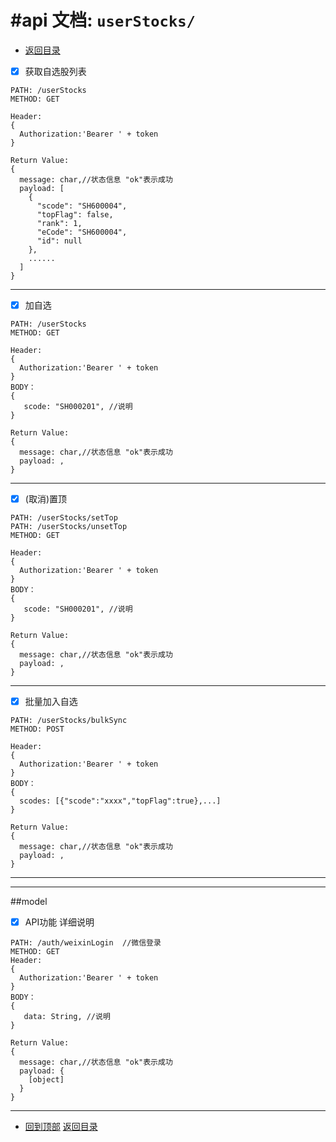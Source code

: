 #api 文档:  `userStocks/`
======================================================

* [返回目录](/README.md)


- [x] 获取自选股列表
```
PATH: /userStocks
METHOD: GET

Header:
{
  Authorization:'Bearer ' + token
}

Return Value:
{
  message: char,//状态信息 "ok"表示成功
  payload: [
    {
      "scode": "SH600004",
      "topFlag": false,
      "rank": 1,
      "eCode": "SH600004",
      "id": null
    },
    ......
  ]
}
```
------------------------------------------------------
- [x] 加自选
```
PATH: /userStocks
METHOD: GET

Header:
{
  Authorization:'Bearer ' + token
}
BODY：
{
   scode: "SH000201", //说明
}

Return Value:
{
  message: char,//状态信息 "ok"表示成功
  payload: ,
}
```
------------------------------------------------------
- [x] (取消)置顶
```
PATH: /userStocks/setTop
PATH: /userStocks/unsetTop
METHOD: GET

Header:
{
  Authorization:'Bearer ' + token
}
BODY：
{
   scode: "SH000201", //说明
}

Return Value:
{
  message: char,//状态信息 "ok"表示成功
  payload: ,
}
```
------------------------------------------------------
- [x] 批量加入自选
```
PATH: /userStocks/bulkSync
METHOD: POST

Header:
{
  Authorization:'Bearer ' + token
}
BODY：
{
  scodes: [{"scode":"xxxx","topFlag":true},...]
}

Return Value:
{
  message: char,//状态信息 "ok"表示成功
  payload: ,
}
```
------------------------------------------------------
------------------------------------------------------


##model
- [x] API功能
  详细说明
```
PATH: /auth/weixinLogin  //微信登录
METHOD: GET
Header:
{
  Authorization:'Bearer ' + token
}
BODY：
{
   data: String, //说明
}

Return Value:
{
  message: char,//状态信息 "ok"表示成功
  payload: {
    [object]
  }
}
```
------------------------------------------------------

* [回到顶部](#readme)             [返回目录](/README.md)
